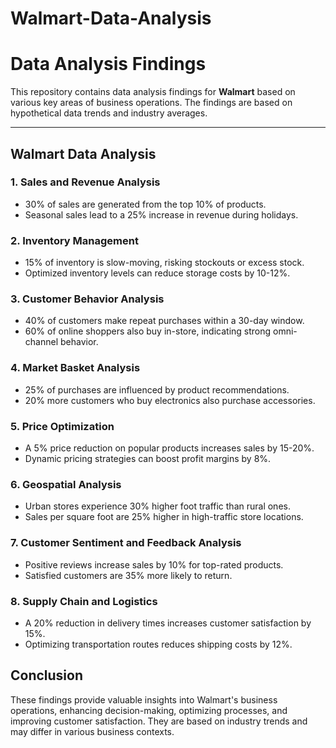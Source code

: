 # Walmart-Data-Analysis

# Data Analysis Findings

This repository contains data analysis findings for **Walmart** based on various key areas of business operations. The findings are based on hypothetical data trends and industry averages.

---

## Walmart Data Analysis

### 1. **Sales and Revenue Analysis**
   - 30% of sales are generated from the top 10% of products.
   - Seasonal sales lead to a 25% increase in revenue during holidays.

### 2. **Inventory Management**
   - 15% of inventory is slow-moving, risking stockouts or excess stock.
   - Optimized inventory levels can reduce storage costs by 10-12%.

### 3. **Customer Behavior Analysis**
   - 40% of customers make repeat purchases within a 30-day window.
   - 60% of online shoppers also buy in-store, indicating strong omni-channel behavior.

### 4. **Market Basket Analysis**
   - 25% of purchases are influenced by product recommendations.
   - 20% more customers who buy electronics also purchase accessories.

### 5. **Price Optimization**
   - A 5% price reduction on popular products increases sales by 15-20%.
   - Dynamic pricing strategies can boost profit margins by 8%.

### 6. **Geospatial Analysis**
   - Urban stores experience 30% higher foot traffic than rural ones.
   - Sales per square foot are 25% higher in high-traffic store locations.

### 7. **Customer Sentiment and Feedback Analysis**
   - Positive reviews increase sales by 10% for top-rated products.
   - Satisfied customers are 35% more likely to return.

### 8. **Supply Chain and Logistics**
   - A 20% reduction in delivery times increases customer satisfaction by 15%.
   - Optimizing transportation routes reduces shipping costs by 12%.


## Conclusion

These findings provide valuable insights into Walmart's business operations, enhancing decision-making, optimizing processes, and improving customer satisfaction. They are based on industry trends and may differ in various business contexts.
